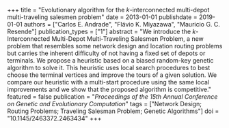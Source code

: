 +++
title = "Evolutionary algorithm for the $k$-interconnected multi-depot multi-traveling salesmen problem"
date = 2013-01-01
publishdate = 2019-01-01
authors = ["Carlos E. Andrade", "Flávio K. Miyazawa", "Mauricio G. C. Resende"]
publication_types = ["1"]
abstract = "We introduce the $k$-Interconnected Multi-Depot Multi-Traveling Salesmen Problem, a new problem that resembles some network design and location routing problems but carries the inherent difficulty of not having a fixed set of depots or terminals. We propose a heuristic based on a biased random-key genetic algorithm to solve it. This heuristic uses local search procedures to best choose the terminal vertices and improve the tours of a given solution. We compare our heuristic with a multi-start procedure using the same local improvements and we show that the proposed algorithm is competitive."
featured = false
publication = "*Proceedings of the 15th Annual Conference on Genetic and Evolutionary Computation*"
tags = ["Network Design; Routing Problems; Traveling Salesman Problem; Genetic Algorithms"]
doi = "10.1145/2463372.2463434"
+++

